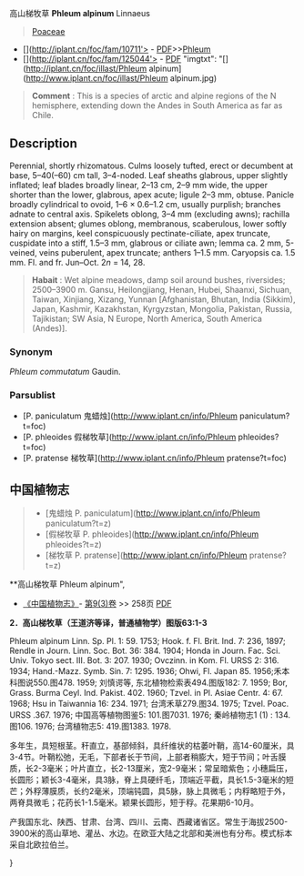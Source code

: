 高山梯牧草 **Phleum alpinum** Linnaeus

> [Poaceae](http://www.iplant.cn/info/Poaceae?t=foc)
* [](http://iplant.cn/foc/fam/10711'> - [PDF](http://iplant.cn/foc/pdf/Poaceae.pdf)>>[Phleum](http://www.iplant.cn/info/Phleum?t=foc)
* [](http://iplant.cn/foc/fam/125044'> - [PDF](http://www.iplant.cn/foc/pdf/Phleum.pdf)
  "imgtxt": "[](http://iplant.cn/foc/illast/Phleum alpinum](http://www.iplant.cn/foc/illast/Phleum alpinum.jpg)

> **Comment** : 
> This is a species of arctic and alpine regions of the N hemisphere, extending down the Andes in South America as far as Chile.

## Description

Perennial, shortly rhizomatous. Culms loosely tufted, erect or decumbent at base, 5–40(–60) cm tall, 3–4-noded. Leaf sheaths glabrous, upper slightly inflated; leaf blades broadly linear, 2–13 cm, 2–9 mm wide, the upper shorter than the lower, glabrous, apex acute; ligule 2–3 mm, obtuse. Panicle broadly cylindrical to ovoid, 1–6 × 0.6–1.2 cm, usually purplish; branches adnate to central axis. Spikelets oblong, 3–4 mm (excluding awns); rachilla extension absent; glumes oblong, membranous, scaberulous, lower softly hairy on margins, keel conspicuously pectinate-ciliate, apex truncate, cuspidate into a stiff, 1.5–3 mm, glabrous or ciliate awn; lemma ca. 2 mm, 5-veined, veins puberulent, apex truncate; anthers 1–1.5 mm. Caryopsis ca. 1.5 mm. Fl. and fr. Jun–Oct. 2*n* = 14, 28.

> **Habait** : 
> Wet alpine meadows, damp soil around bushes, riversides; 2500–3900 m. Gansu, Heilongjiang, Henan, Hubei, Shaanxi, Sichuan, Taiwan, Xinjiang, Xizang, Yunnan [Afghanistan, Bhutan, India (Sikkim), Japan, Kashmir, Kazakhstan, Kyrgyzstan, Mongolia, Pakistan, Russia, Tajikistan; SW Asia, N Europe, North America, South America (Andes)].

### Synonym
*Phleum commutatum* Gaudin.

### Parsublist

* [P.  paniculatum  鬼蜡烛](http://www.iplant.cn/info/Phleum paniculatum?t=foc)
* [P.  phleoides  假梯牧草](http://www.iplant.cn/info/Phleum phleoides?t=foc)
* [P.  pratense  梯牧草](http://www.iplant.cn/info/Phleum pratense?t=foc)

## 中国植物志

> * [鬼蜡烛  P.  paniculatum](http://www.iplant.cn/info/Phleum paniculatum?t=z)
> * [假梯牧草  P.  phleoides](http://www.iplant.cn/info/Phleum phleoides?t=z)
> * [梯牧草  P.  pratense](http://www.iplant.cn/info/Phleum pratense?t=z)

**高山梯牧草 Phleum alpinum",

* [《中国植物志》](http://www.iplant.cn/frps)- [第9(3)卷](http://www.iplant.cn/frps/vol/9(3)) >> 258页 [PDF](http://www.iplant.cn/frps/pdf/9(3)/258.pdf)

**2．高山梯牧草（王道济等译，普通植物学）图版63:1-3**

Phleum alpinum Linn. Sp. Pl. 1: 59. 1753; Hook. f. Fl. Brit. Ind. 7: 236, 1897; Rendle in Journ. Linn. Soc. Bot. 36: 384. 1904; Honda in Journ. Fac. Sci. Univ. Tokyo sect. III. Bot. 3: 207. 1930; Ovczinn. in Kom. Fl. URSS 2: 316. 1934; Hand.-Mazz. Symb. Sin. 7: 1295. 1936; Ohwi, Fl. Japan 85. 1956;禾本科图说550.图478. 1959; 刘慎谔等, 东北植物检索表494.图版182: 7. 1959; Bor, Grass. Burma Ceyl. Ind. Pakist. 402. 1960; Tzvel. in Pl. Asiae Centr. 4: 67. 1968; Hsu in Taiwannia 16: 234. 1971; 台湾禾草279.图34. 1975; Tzvel. Poac. URSS .367. 1976; 中国高等植物图鉴5: 101.图7031. 1976; 秦岭植物志1 (1) : 134.图106. 1976; 台湾植物志5: 419.图1383. 1978.

多年生，具短根茎。秆直立，基部倾斜，具纤维状的枯萎叶鞘，高14-60厘米，具3-4节。叶鞘松弛，无毛，下部者长于节间，上部者稍膨大，短于节间；叶舌膜质，长2-3毫米；叶片直立，长2-13厘米，宽2-9毫米；常呈暗紫色；小穗扁压，长圆形；颖长3-4毫米，具3脉，脊上具硬纤毛，顶端近平截，具长1.5-3毫米的短芒；外稃薄膜质，长约2毫米，顶端钝圆，具5脉，脉上具微毛；内稃略短于外，两脊具微毛；花药长1-1.5毫米。颖果长圆形，短于稃。花果期6-10月。

产我国东北、陕西、甘肃、台湾、四川、云南、西藏诸省区。常生于海拔2500-3900米的高山草地、灌丛、水边。在欧亚大陆之北部和美洲也有分布。模式标本采自北欧拉伯兰。

}